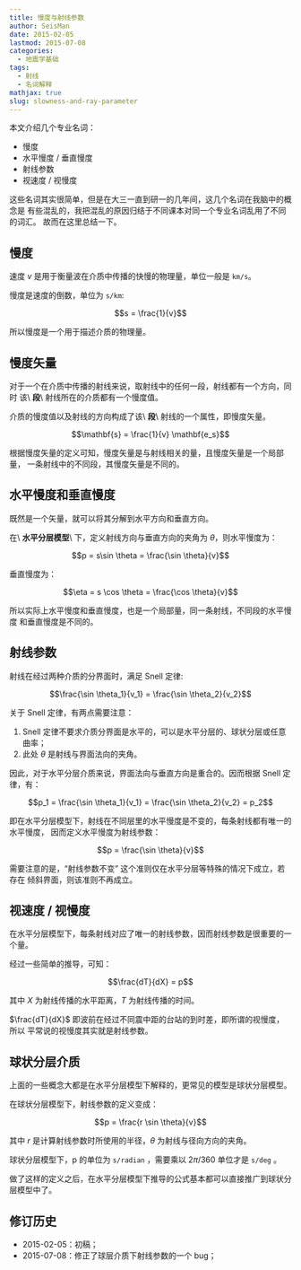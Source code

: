 ```yaml
---
title: 慢度与射线参数
author: SeisMan
date: 2015-02-05
lastmod: 2015-07-08
categories:
  - 地震学基础
tags:
  - 射线
  - 名词解释
mathjax: true
slug: slowness-and-ray-parameter
---
```


本文介绍几个专业名词：

-   慢度
-   水平慢度 / 垂直慢度
-   射线参数
-   视速度 / 视慢度

这些名词其实很简单，但是在大三一直到研一的几年间，这几个名词在我脑中的概念是
有些混乱的，我把混乱的原因归结于不同课本对同一个专业名词乱用了不同的词汇。
故而在这里总结一下。

<!--more-->

## 慢度

速度 $v$ 是用于衡量波在介质中传播的快慢的物理量，单位一般是 `km/s`。

慢度是速度的倒数，单位为 `s/km`:

$$s = \frac{1}{v}$$

所以慢度是一个用于描述介质的物理量。

## 慢度矢量

对于一个在介质中传播的射线来说，取射线中的任何一段，射线都有一个方向，同时
该\ **段**\ 射线所在的介质都有一个慢度值。

介质的慢度值以及射线的方向构成了该\ **段**\ 射线的一个属性，即慢度矢量。

$$\mathbf{s} = \frac{1}{v} \mathbf{e_s}$$

根据慢度矢量的定义可知，慢度矢量是与射线相关的量，且慢度矢量是一个局部量，
一条射线中的不同段，其慢度矢量是不同的。

## 水平慢度和垂直慢度

既然是一个矢量，就可以将其分解到水平方向和垂直方向。

在\ **水平分层模型**\ 下，定义射线方向与垂直方向的夹角为 $\theta$，则水平慢度为：

$$p = s\sin \theta = \frac{\sin \theta}{v}$$

垂直慢度为：

$$\eta = s \cos \theta = \frac{\cos \theta}{v}$$

所以实际上水平慢度和垂直慢度，也是一个局部量，同一条射线，不同段的水平慢度
和垂直慢度是不同的。

## 射线参数

射线在经过两种介质的分界面时，满足 Snell 定律:

$$\frac{\sin \theta_1}{v_1} = \frac{\sin \theta_2}{v_2}$$

关于 Snell 定律，有两点需要注意：

1.  Snell 定律不要求介质分界面是水平的，可以是水平分层的、球状分层或任意曲率；
2.  此处 $\theta$ 是射线与界面法向的夹角。

因此，对于水平分层介质来说，界面法向与垂直方向是重合的。因而根据 Snell 定律，有：

$$p_1 = \frac{\sin \theta_1}{v_1} = \frac{\sin \theta_2}{v_2} = p_2$$

即在水平分层模型下，射线在不同层里的水平慢度是不变的，每条射线都有唯一的水平慢度，
因而定义水平慢度为射线参数：

$$p = \frac{\sin \theta}{v}$$

需要注意的是，“射线参数不变” 这个准则仅在水平分层等特殊的情况下成立，若存在
倾斜界面，则该准则不再成立。

## 视速度 / 视慢度

在水平分层模型下，每条射线对应了唯一的射线参数，因而射线参数是很重要的一个量。

经过一些简单的推导，可知：

$$\frac{dT}{dX} = p$$

其中 $X$ 为射线传播的水平距离，$T$ 为射线传播的时间。

$\frac{dT}{dX}$ 即波前在经过不同震中距的台站的到时差，即所谓的视慢度，所以
平常说的视慢度其实就是射线参数。

## 球状分层介质

上面的一些概念大都是在水平分层模型下解释的，更常见的模型是球状分层模型。

在球状分层模型下，射线参数的定义变成：

$$p = \frac{r \sin \theta}{v}$$

其中 $r$ 是计算射线参数时所使用的半径，$\theta$ 为射线与径向方向的夹角。

球状分层模型下，p 的单位为 `s/radian` ，需要乘以 $2\pi/360$ 单位才是 `s/deg` 。

做了这样的定义之后，在水平分层模型下推导的公式基本都可以直接推广到球状分层模型中了。

## 修订历史

-   2015-02-05：初稿；
-   2015-07-08：修正了球层介质下射线参数的一个 bug；
